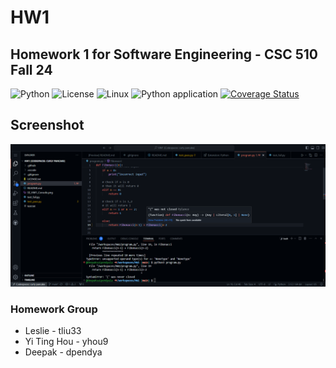 # HW1

## Homework 1 for Software Engineering - CSC 510 Fall 24

![Python](https://icongr.am/devicon/python-original.svg?size=50&color=currentColor)
![License](https://img.shields.io/github/license/CSC510-Leslie-Tim-Deepak/HW1.svg)
![Linux](https://img.shields.io/badge/Linux-FCC624?style=for-the-badge&logo=linux&logoColor=black)
![Python application](https://github.com/CSC510-Leslie-Tim-Deepak/HW1/actions/workflows/python-app.yml/badge.svg)
[![Coverage Status](https://coveralls.io/repos/github/CSC510-Leslie-Tim-Deepak/HW1/badge.svg?branch=main)](https://coveralls.io/github/CSC510-Leslie-Tim-Deepak/HW1?branch=main)



## Screenshot
![Image](SE_HW1_Console.png)

### Homework Group
- Leslie - tliu33
- Yi Ting Hou - yhou9
- Deepak - dpendya
